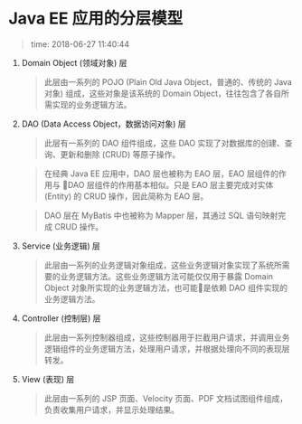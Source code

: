 # Java EE 应用的分层模型
>time: 2018-06-27 11:40:44
1. Domain Object (领域对象) 层
    >此层由一系列的 POJO (Plain Old Java Object，普通的、传统的 Java 对象) 组成，这些对象是该系统的 Domain Object，往往包含了各自所需实现的业务逻辑方法。
1. DAO (Data Access Object，数据访问对象) 层
    >此层有一系列的 DAO 组件组成，这些 DAO 实现了对数据库的创建、查询、更新和删除 (CRUD) 等原子操作。

    >在经典 Java EE 应用中，DAO 层也被称为 EAO 层，EAO 层组件的作用与 DAO 层组件的作用基本相似。只是 EAO 层主要完成对实体 (Entity) 的 CRUD 操作，因此简称为 EAO 层。

    >DAO 层在 MyBatis 中也被称为 Mapper 层，其通过 SQL 语句映射完成 CRUD 操作。
1. Service (业务逻辑) 层
    >此层由一系列的业务逻辑对象组成，这些业务逻辑对象实现了系统所需要的业务逻辑方法。这些业务逻辑方法可能仅仅用于暴露 Domain Object 对象所实现的业务逻辑方法，也可能是依赖 DAO 组件实现的业务逻辑方法。
1. Controller (控制层) 层
    >此层由一系列控制器组成，这些控制器用于拦截用户请求，并调用业务逻辑组件的业务逻辑方法，处理用户请求，并根据处理向不同的表现层转发。
1. View (表现) 层
    >此层由一系列的 JSP 页面、Velocity 页面、PDF 文档试图组件组成，负责收集用户请求，并显示处理结果。